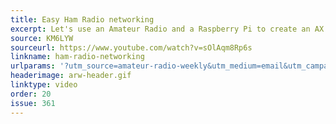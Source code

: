 ```yaml
---
title: Easy Ham Radio networking
excerpt: Let's use an Amateur Radio and a Raspberry Pi to create an AX.25 radio network node, then send email over-the-horizon to a Winlink gateway.
source: KM6LYW
sourceurl: https://www.youtube.com/watch?v=sOlAqm8Rp6s
linkname: ham-radio-networking
urlparams: '?utm_source=amateur-radio-weekly&utm_medium=email&utm_campaign=newsletter'
headerimage: arw-header.gif
linktype: video
order: 20
issue: 361
---
```

